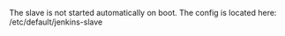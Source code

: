 The slave is not started automatically on boot. The config is located here: /etc/default/jenkins-slave
